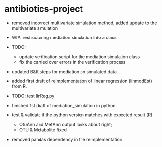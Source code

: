 # antibiotics-project

- removed incorrect multivariate simulation method, added update to
  the multivariate simulation
- WIP: restructuring mediation simulation into a class
- TODO: 
    - update verification script for the mediation simulation class
    - fix the carried over errors in the verification process


- updated B&K steps for mediation on simulated data

- added first draft of reimplementation of linear regression (linmodEst) from R.
- TODO: test linReg.py


- finished 1st draft of mediation_simulation in python
- test & validate if the python version matches with expected result (R)
    - OtuAnn and MetAnn output looks about right;
    - OTU & Metabolite fixed
- removed pandas dependency in the reimplementation
